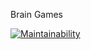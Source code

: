 Brain Games

[![Maintainability](https://api.codeclimate.com/v1/badges/2e679ce253fc57464269/maintainability)](https://codeclimate.com/github/yurylavrukhin/brain-games/maintainability)
